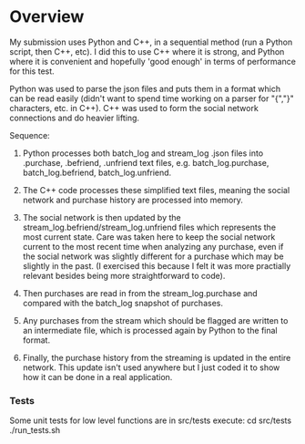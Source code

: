 # Overview

My submission uses Python and C++, in a sequential method (run a Python script, then C++, etc). I did this to use C++ where it is strong, and Python where it is convenient and hopefully 'good enough' in terms of performance for this test. 


Python was used to parse the json files and puts them in a format which can be read easily (didn't want to spend time working on a parser for "{","}" characters, etc. in C++).  C++ was used to form the social network connections and do heavier lifting. 


Sequence:
1. Python processes both batch_log and stream_log .json files into .purchase, .befriend, .unfriend text files, e.g. batch_log.purchase, batch_log.befriend, batch_log.unfriend.
 
2. The C++ code processes these simplified text files, meaning the social network and purchase history are processed into memory. 

3. The social network is then updated by the stream_log.befriend/stream_log.unfriend files which represents the most current state. Care was taken here to keep the social network current to the most recent time when analyzing any purchase, even if the social network was slightly different for a purchase which may be slightly in the past. (I exercised this because I felt it was more practially relevant besides being more straightforward to code). 

4. Then purchases are read in from the stream_log.purchase and compared with the batch_log snapshot of purchases. 

5. Any purchases from the stream which should be flagged are written to an intermediate file, which is processed again by Python to the final format. 

6. Finally, the purchase history from the streaming is updated in the entire network. This update isn't used anywhere but I just coded it to show how it can be done in a real application.


### Tests
Some unit tests for low level functions are in src/tests
execute:
cd src/tests
./run_tests.sh



